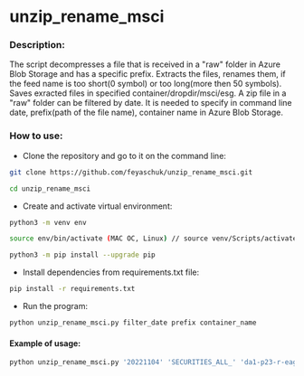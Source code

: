 ﻿# unzip_rename_msci

### Description:

The script decompresses a file that is received in a "raw" folder in Azure Blob Storage and has a specific prefix.
Extracts the files, renames them, if the feed name is too short(0 symbol) or too long(more then 50 symbols). Saves exracted files in specified container/dropdir/msci/esg. 
A zip file in a "raw" folder can be filtered by date. It is needed to specify in command line date, prefix(path of the file name), container name in Azure Blob Storage.

### How to use: 
* Clone the repository and go to it on the command line:

```bash
git clone https://github.com/feyaschuk/unzip_rename_msci.git
```
```bash
cd unzip_rename_msci
```

* Create and activate virtual environment:
```bash
python3 -m venv env
```
```bash
source env/bin/activate (MAC OC, Linux) // source venv/Scripts/activate (Windows)
```
```bash
python3 -m pip install --upgrade pip
```

* Install dependencies from requirements.txt file:
```bash
pip install -r requirements.txt
```

* Run the program:
```bash
python unzip_rename_msci.py filter_date prefix container_name
```

#### Example of usage:
```bash
python unzip_rename_msci.py '20221104' 'SECURITIES_ALL_' 'da1-p23-r-eagle-dropdir'
```
